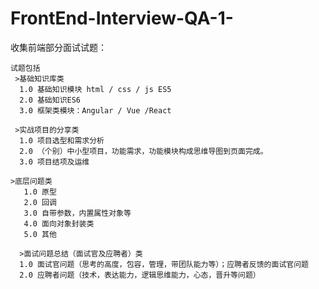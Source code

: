 # FrontEnd-Interview-QA-1-
收集前端部分面试试题：

     
     
    试题包括
     >基础知识库类
      1.0 基础知识模块 html / css / js ES5
      2.0 基础知识ES6
      3.0 框架类模块：Angular / Vue /React
     
     >实战项目的分享类 
      1.0 项目选型和需求分析
      2.0 （个别）中小型项目，功能需求，功能模块构成思维导图到页面完成。
      3.0 项目结项及运维
      
    >底层问题类
       1.0 原型
       2.0 回调
       3.0 自带参数，内置属性对象等
       4.0 面向对象封装类
       5.0 其他
       
      >面试问题总结（面试官及应聘者）类
      1.0 面试官问题（思考的高度，包容，管理，带团队能力等）；应聘者反馈的面试官问题
      2.0 应聘者问题（技术，表达能力，逻辑思维能力，心态，晋升等问题）
      
     
     
